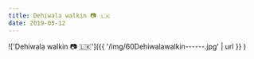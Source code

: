 ```yaml
---
title: Dehiwala walkin 📷 🇱🇰
date: 2019-05-12
---
```


!['Dehiwala walkin 📷 🇱🇰']({{ '/img/60Dehiwalawalkin------.jpg' | url }} )